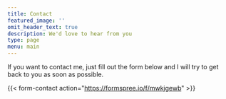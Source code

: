 ```yaml
---
title: Contact
featured_image: ''
omit_header_text: true
description: We'd love to hear from you
type: page
menu: main
---
```

If you want to contact me, just fill out the form below and I will try to get back to you as soon as possible.

{{< form-contact action="https://formspree.io/f/mwkjgewb" >}}
